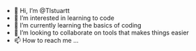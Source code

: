 - 👋 Hi, I’m @Tlstuartt
- 👀 I’m interested in learning to code
- 🌱 I’m currently learning the basics of coding 
- 💞️ I’m looking to collaborate on tools that makes things easier 
- 📫 How to reach me ...

<!---
Tlstuartt/Tlstuartt is a ✨ special ✨ repository because its `README.md` (this file) appears on your GitHub profile.
You can click the Preview link to take a look at your changes.
--->
